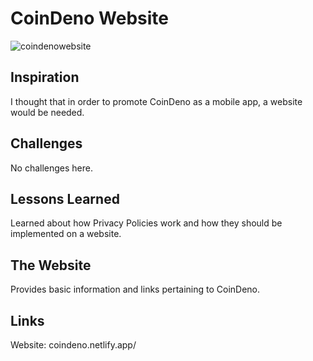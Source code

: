 # CoinDeno Website

![coindenowebsite](https://github.com/user-attachments/assets/5c0635bf-56aa-4307-b71e-b75d1a635b3e)

## Inspiration

I thought that in order to promote CoinDeno as a mobile app, a website would be needed.

## Challenges

No challenges here.

## Lessons Learned

Learned about how Privacy Policies work and how they should be implemented on a website.

## The Website

Provides basic information and links pertaining to CoinDeno.

## Links

Website: coindeno.netlify.app/
